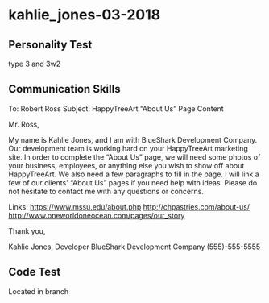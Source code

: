 # kahlie_jones-03-2018

## Personality Test

type 3 and 3w2

## Communication Skills

To:          Robert Ross
Subject:     HappyTreeArt “About Us” Page Content

Mr. Ross,

My name is Kahlie Jones, and I am with BlueShark Development Company. Our development team is working hard on your HappyTreeArt marketing site. In order to complete the “About Us” page, we will need some photos of your business, employees, or anything else you wish to show off about HappyTreeArt. We also need a few paragraphs to fill in the page. I will link a few of our clients' “About Us” pages if you need help with ideas. Please do not hesitate to contact me with any questions or concerns. 

Links: 
https://www.mssu.edu/about.php
http://chpastries.com/about-us/
http://www.oneworldoneocean.com/pages/our_story


Thank you,

Kahlie Jones, Developer
BlueShark Development Company
(555)-555-5555

## Code Test

Located in branch

